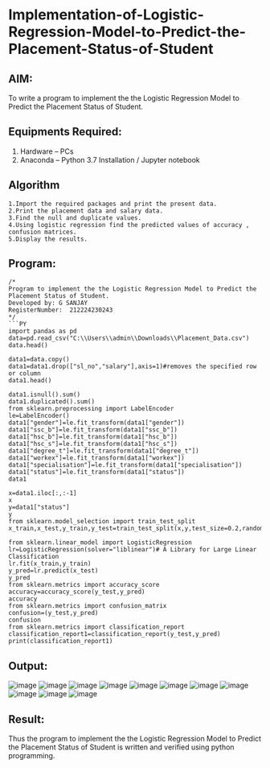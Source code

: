 # Implementation-of-Logistic-Regression-Model-to-Predict-the-Placement-Status-of-Student

## AIM:
To write a program to implement the the Logistic Regression Model to Predict the Placement Status of Student.

## Equipments Required:
1. Hardware – PCs
2. Anaconda – Python 3.7 Installation / Jupyter notebook

## Algorithm
```
1.Import the required packages and print the present data.
2.Print the placement data and salary data.
3.Find the null and duplicate values.
4.Using logistic regression find the predicted values of accuracy , confusion matrices.
5.Display the results.
```
## Program:
```
/*
Program to implement the the Logistic Regression Model to Predict the Placement Status of Student.
Developed by: G SANJAY
RegisterNumber:  212224230243
*/
```PY
import pandas as pd
data=pd.read_csv("C:\\Users\\admin\\Downloads\\Placement_Data.csv")
data.head()

data1=data.copy()
data1=data1.drop(["sl_no","salary"],axis=1)#removes the specified row or column
data1.head()

data1.isnull().sum()
data1.duplicated().sum()
from sklearn.preprocessing import LabelEncoder
le=LabelEncoder()
data1["gender"]=le.fit_transform(data1["gender"])
data1["ssc_b"]=le.fit_transform(data1["ssc_b"])
data1["hsc_b"]=le.fit_transform(data1["hsc_b"])
data1["hsc_s"]=le.fit_transform(data1["hsc_s"])
data1["degree_t"]=le.fit_transform(data1["degree_t"])
data1["workex"]=le.fit_transform(data1["workex"])
data1["specialisation"]=le.fit_transform(data1["specialisation"])
data1["status"]=le.fit_transform(data1["status"])
data1

x=data1.iloc[:,:-1]
x
y=data1["status"]
y
from sklearn.model_selection import train_test_split
x_train,x_test,y_train,y_test=train_test_split(x,y,test_size=0.2,random_state=0)

from sklearn.linear_model import LogisticRegression
lr=LogisticRegression(solver="liblinear")# A Library for Large Linear Classification
lr.fit(x_train,y_train)
y_pred=lr.predict(x_test)
y_pred
from sklearn.metrics import accuracy_score
accuracy=accuracy_score(y_test,y_pred)
accuracy
from sklearn.metrics import confusion_matrix
confusion=(y_test,y_pred)
confusion
from sklearn.metrics import classification_report
classification_report1=classification_report(y_test,y_pred)
print(classification_report1)
```

## Output:
![image](https://github.com/user-attachments/assets/da66d623-d233-4e2b-b4e0-eceb027d7620)
![image](https://github.com/user-attachments/assets/4a525564-c232-4c71-9b71-770412789501)
![image](https://github.com/user-attachments/assets/1e1bf37e-06cf-4f33-9c0c-ad68c6253c6a)
![image](https://github.com/user-attachments/assets/4623478a-c801-40e4-957e-6bb7d9165f21)
![image](https://github.com/user-attachments/assets/764a1c16-fd0c-4200-b6fb-42e25130d77e)
![image](https://github.com/user-attachments/assets/e29779fa-4ecb-425b-8593-5affac4c797b)
![image](https://github.com/user-attachments/assets/8464dddc-423e-47de-ae4e-20fd0fe48a34)
![image](https://github.com/user-attachments/assets/0c2c24d4-7062-4477-aa08-8f35233c6979)
![image](https://github.com/user-attachments/assets/14eef1d5-8a27-48b0-a95c-d65ed3e901de)
![image](https://github.com/user-attachments/assets/953b4207-53ae-4610-a880-75a446a49c13)
![image](https://github.com/user-attachments/assets/b47ac50c-49d4-485b-a68d-dc96a77c191b)


## Result:
Thus the program to implement the the Logistic Regression Model to Predict the Placement Status of Student is written and verified using python programming.
